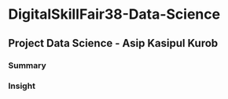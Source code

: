 # DigitalSkillFair38-Data-Science
## Project Data Science - Asip Kasipul Kurob
### Summary


### Insight
